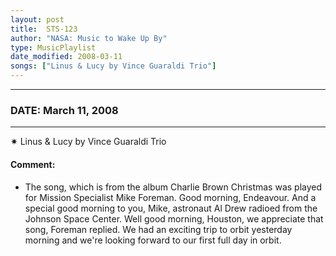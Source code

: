 ```yaml
---
layout: post
title:  STS-123
author: "NASA: Music to Wake Up By"
type: MusicPlaylist
date_modified: 2008-03-11
songs: ["Linus & Lucy by Vince Guaraldi Trio"]
---
```


----
### DATE: March 11, 2008
----
✷ Linus & Lucy by Vince Guaraldi Trio

#### Comment:
* The song, which is from the album Charlie Brown Christmas was played for Mission Specialist Mike Foreman. Good morning, Endeavour. And a special good morning to you, Mike, astronaut Al Drew radioed from the Johnson Space Center. Well good morning, Houston, we appreciate that song, Foreman replied. We had an exciting trip to orbit yesterday morning and we're looking forward to our first full day in orbit.



<br/>
<center>
	<a target="_blank"
	   href="https://twitter.com/intent/tweet?hashtags=Space,NASA,Playlist,NASAWakeupCalls,SpaceProgram&text={{ page.author}}, '{{ page.songs.first }}' {{ page.title }}, {{ page.date | date: '%B %d, %Y' }}. {{ site.url }}{{ page.url }} @nasawakeupcalls">
	   <i class="fab fa-twitter" alt="Tweet this page" style="font-size: 1.3em;"></i>
	</a>
	&nbsp; 	<i class="fas fa-user-astronaut" style="font-size: 1.5em;"></i> &nbsp;
    <a type="amzn" search="'Linus & Lucy by Vince Guaraldi Trio'" category="popular music">
        <i class="fab fa-amazon" style="font-size: 1.3em;"></i>
    </a>
</center>
